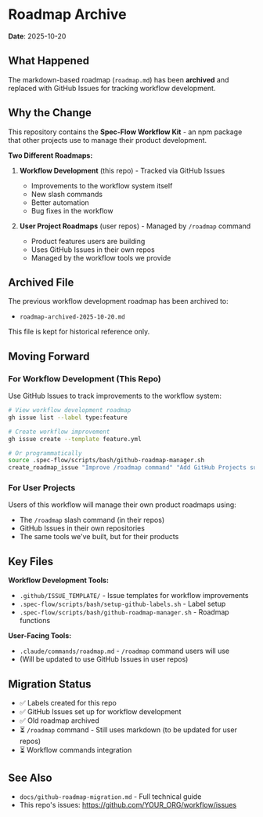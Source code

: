 # Roadmap Archive

**Date**: 2025-10-20

## What Happened

The markdown-based roadmap (`roadmap.md`) has been **archived** and replaced with GitHub Issues for tracking workflow development.

## Why the Change

This repository contains the **Spec-Flow Workflow Kit** - an npm package that other projects use to manage their product development.

**Two Different Roadmaps:**
1. **Workflow Development** (this repo) - Tracked via GitHub Issues
   - Improvements to the workflow system itself
   - New slash commands
   - Better automation
   - Bug fixes in the workflow

2. **User Project Roadmaps** (user repos) - Managed by `/roadmap` command
   - Product features users are building
   - Uses GitHub Issues in their own repos
   - Managed by the workflow tools we provide

## Archived File

The previous workflow development roadmap has been archived to:
- `roadmap-archived-2025-10-20.md`

This file is kept for historical reference only.

## Moving Forward

### For Workflow Development (This Repo)

Use GitHub Issues to track improvements to the workflow system:

```bash
# View workflow development roadmap
gh issue list --label type:feature

# Create workflow improvement
gh issue create --template feature.yml

# Or programmatically
source .spec-flow/scripts/bash/github-roadmap-manager.sh
create_roadmap_issue "Improve /roadmap command" "Add GitHub Projects support" 4 3 0.8 "infra" "all" "roadmap-projects-support"
```

### For User Projects

Users of this workflow will manage their own product roadmaps using:
- The `/roadmap` slash command (in their repos)
- GitHub Issues in their own repositories
- The same tools we've built, but for their products

## Key Files

**Workflow Development Tools:**
- `.github/ISSUE_TEMPLATE/` - Issue templates for workflow improvements
- `.spec-flow/scripts/bash/setup-github-labels.sh` - Label setup
- `.spec-flow/scripts/bash/github-roadmap-manager.sh` - Roadmap functions

**User-Facing Tools:**
- `.claude/commands/roadmap.md` - `/roadmap` command users will use
- (Will be updated to use GitHub Issues in user repos)

## Migration Status

- ✅ Labels created for this repo
- ✅ GitHub Issues set up for workflow development
- ✅ Old roadmap archived
- ⏳ `/roadmap` command - Still uses markdown (to be updated for user repos)
- ⏳ Workflow commands integration

## See Also

- `docs/github-roadmap-migration.md` - Full technical guide
- This repo's issues: https://github.com/YOUR_ORG/workflow/issues
